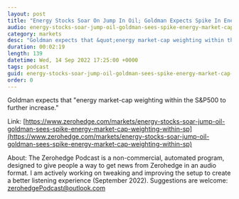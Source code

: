 ```yaml
---
layout: post
title: "Energy Stocks Soar On Jump In Oil; Goldman Expects Spike In Energy Market-Cap Weighting WithIn S&amp;P"
audio: energy-stocks-soar-jump-oil-goldman-sees-spike-energy-market-cap-weighting-within-sp-0
category: markets
desc: "Goldman expects that &quot;energy market-cap weighting within the S&amp;P500 to further increase.&quot;"
duration: 00:02:19
length: 139
datetime: Wed, 14 Sep 2022 17:25:00 +0000
tags: podcast
guid: energy-stocks-soar-jump-oil-goldman-sees-spike-energy-market-cap-weighting-within-sp-0
order: 0
---
```

Goldman expects that &quot;energy market-cap weighting within the S&amp;P500 to further increase.&quot;

Link: [https://www.zerohedge.com/markets/energy-stocks-soar-jump-oil-goldman-sees-spike-energy-market-cap-weighting-within-sp](https://www.zerohedge.com/markets/energy-stocks-soar-jump-oil-goldman-sees-spike-energy-market-cap-weighting-within-sp)

About: The Zerohedge Podcast is a non-commercial, automated program, designed to give people a way to get news from Zerohedge in an audio format.  I am actively working on tweaking and improving the setup to create a better listening experience (September 2022).  Suggestions are welcome: [zerohedgePodcast@outlook.com](mailto:zerohedgePodcast@outlook.com)